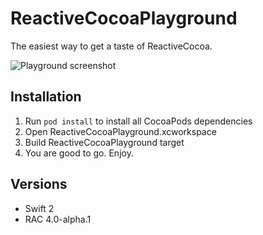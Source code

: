 # ReactiveCocoaPlayground
The easiest way to get a taste of ReactiveCocoa.

![Playground screenshot](https://cloud.githubusercontent.com/assets/991541/9977017/82f74c3c-5ead-11e5-8011-56548f49e505.png)

## Installation
1. Run ``pod install`` to install all CocoaPods dependencies
2. Open ReactiveCocoaPlayground.xcworkspace
3. Build ReactiveCocoaPlayground target
4. You are good to go. Enjoy.

## Versions
* Swift 2
* RAC 4.0-alpha.1
